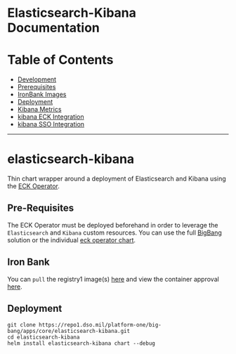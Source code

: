 # Elasticsearch-Kibana Documentation
 
# Table of Contents
- [Development](#elasticsearch-kibana)
- [Prerequisites](#pre-requisites)
- [IronBank Images](#iron-bank)
- [Deployment](#deployment)
- [Kibana Metrics](docs/prometheus.md)
- [kibana ECK Integration](docs/elastic.md)
- [kibana SSO Integration](docs/Keycloak.md)

---

# elasticsearch-kibana

Thin chart wrapper around a deployment of Elasticsearch and Kibana using the [ECK Operator](https://repo1.dso.mil/platform-one/big-bang/apps/core/eck-operator).

## Pre-Requisites

The ECK Operator must be deployed beforehand in order to leverage the `Elasticsearch` and `Kibana` custom resources.  You can use the full [BigBang]() solution or the individual [eck operator chart](https://repo1.dso.mil/platform-one/big-bang/apps/core/eck-operator).

## Iron Bank

You can `pull` the registry1 image(s) [here](https://registry1.dso.mil/harbor/projects/3/repositories/elastic%2Felasticsearch%2Felasticsearch) and view the container approval [here](https://ironbank.dso.mil/ironbank/repomap/elastic/elasticsearch).

## Deployment
```
git clone https://repo1.dso.mil/platform-one/big-bang/apps/core/elasticsearch-kibana.git
cd elasticsearch-kibana
helm install elasticsearch-kibana chart --debug
```
